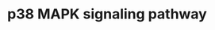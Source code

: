 ---
annotations:
- type: Pathway Ontology
  value: p38 MAPK signaling pathway
authors:
- S.Burel
- MaintBot
- Thomas
- Khanspers
- Ramesh
- AlexanderPico
- Mkutmon
- Eweitz
description: p38 MAPKs are members of the MAPK family that are activated by a variety
  of environmental stresses and inflammatory cytokines. Stress signals are delivered
  to this cascade by members of small GTPases of the Rho family (Rac, Rho, Cdc42).
  As with other MAPK cascades, the membrane-proximal component is a MAPKKK, typically
  a MEKK or a mixed lineage kinase (MLK). The MAPKKK phosphorylates and activated
  MKK3/5, the p38 MAPK kinase. MKK3/6 can also be activated directly by ASK1, which
  is stimulated by apoptotic stimuli. P38 MAK is involved in regulation of Hsp27 and
  MAPKAP-2 and several transcription factors including ATF2, STAT1, THE Max/Myc complex,
  MEF-2, ELK-1 and indirectly CREB via activation of MSK1.  Proteins on this pathway
  have targeted assays available via the [https://assays.cancer.gov/available_assays?wp_id=WP400
  CPTAC Assay Portal].
last-edited: 2021-05-11
organisms:
- Homo sapiens
redirect_from:
- /index.php/Pathway:WP400
- /instance/WP400
schema-jsonld:
- '@context': https://schema.org/
  '@id': https://wikipathways.github.io/pathways/WP400.html
  '@type': Dataset
  creator:
    '@type': Organization
    name: WikiPathways
  description: p38 MAPKs are members of the MAPK family that are activated by a variety
    of environmental stresses and inflammatory cytokines. Stress signals are delivered
    to this cascade by members of small GTPases of the Rho family (Rac, Rho, Cdc42).
    As with other MAPK cascades, the membrane-proximal component is a MAPKKK, typically
    a MEKK or a mixed lineage kinase (MLK). The MAPKKK phosphorylates and activated
    MKK3/5, the p38 MAPK kinase. MKK3/6 can also be activated directly by ASK1, which
    is stimulated by apoptotic stimuli. P38 MAK is involved in regulation of Hsp27
    and MAPKAP-2 and several transcription factors including ATF2, STAT1, THE Max/Myc
    complex, MEF-2, ELK-1 and indirectly CREB via activation of MSK1.  Proteins on
    this pathway have targeted assays available via the [https://assays.cancer.gov/available_assays?wp_id=WP400
    CPTAC Assay Portal].
  keywords:
  - RAC1
  - TRAF2
  - Apoptosis
  - MAP3K1
  - DAXX
  - CDC42
  - TRADD
  - STAT1
  - PLA2G4A
  - MAX
  - CREB1
  - DDIT3
  - TGFBR1
  - MAP3K9
  - MYC
  - MAPK14
  - HRAS
  - GRB2
  - RIPK1
  - MAPKAPK5
  - RPS6KA5
  - ELK1
  - TGFB2
  - MKNK1
  - RASGRF1
  - MAPKAPK2
  - ATF2
  - MAP2K6
  - MAP2K4
  - MAP3K5
  - SHC1
  - MEF2D
  - HMGN1
  - HSPB1
  - MAP3K7
  license: CC0
  name: p38 MAPK signaling pathway
seo: CreativeWork
title: p38 MAPK signaling pathway
wpid: WP400
---